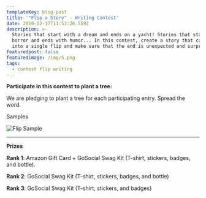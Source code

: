 ```yaml
---
templateKey: blog-post
title: '"Flip a Story" - Writing Contest'
date: 2019-12-17T11:53:26.559Z
description: >-
  Stories that start with a dream and ends on a yacht! Stories that start with
  horror and ends with humor... In this contest, create a story that can fit
  into a single flip and make sure that the end is unexpected and surprising!
featuredpost: false
featuredimage: /img/5.png
tags:
  - contest flip writing
---
```

**Participate in this contest to plant a tree:**

We are pledging to plant a tree for each participating entry. Spread the word.



Samples

![Flip Sample](/img/screen-shot-2019-12-17-at-5.25.11-pm.png "Flip Sample")



****

**Prizes**

**Rank 1**: Amazon Gift Card + GoSocial Swag Kit (T-shirt, stickers, badges, and bottle).

**Rank 2**: GoSocial Swag Kit (T-shirt, stickers, badges, and bottle)

**Rank 3**: GoSocial Swag Kit (T-shirt, stickers, and badges)
